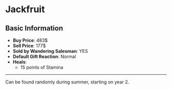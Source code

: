 # Jackfruit

## Basic Information

- **Buy Price**: 483$
- **Sell Price**: 177$
- **Sold by Wandering Salesman**: YES
- **Default Gift Reaction**: Normal
- **Heals**:
  - 15 points of Stamina

---

Can be found randomly during summer, starting on year 2.
